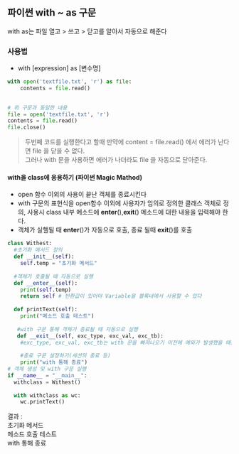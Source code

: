 ## 파이썬 with ~ as 구문
with as는 파일 열고 > 쓰고 > 닫고를 알아서 자동으로 해준다


### 사용법  
* with [expression] as [변수명]

```python
with open('textfile.txt', 'r') as file:
    contents = file.read()
    

# 위 구문과 동일한 내용
file = open('textfile.txt', 'r')
contents = file.read()
file.close()

```

> 두번째 코드를 실행한다고 할때 만약에 content = file.read() 에서 에러가 난다면 file 을 닫을 수 없다.  
>  그러나 with 문을 사용하면 에러가 나더라도 file 을 자동으로 닫아준다.


#### with을 class에 응용하기 (파이썬 Magic Mathod)
- open 함수 이외의 사용이 끝난 객체를 종료시킨다
- with 구문의 표현식을 open함수 이외에 사용자가 임의로 정의한 클래스 객체로 정의, 사용시 class 내부 메소드에 __enter__(),__exit__() 메소드에 대한 내용을 입력해야 한다. 
- 객체가 실핼될 때 __enter__()가 자동으로 호출, 종료 될때 __exit__()를 호출

```python
class Withest:
  #초기화 메서드 정의
  def __init__(self):
    self.temp = "초기화 메서드"
  
  #객체가 호출될 때 자동으로 실행
  def __enter__(self):
    print(self.temp)
    return self # 반환값이 있어야 Variable을 블록내에서 사용할 수 있다
  
  def printText(self):
    print("메소드 호출 테스트")
   
   #with 구문 통해 객체가 종료될 때 자동으로 실행
   def __exit__(self, exc_type, exc_val, exc_tb): 
    #exc_type, exc_val, exc_tb는 with 문을 빠져나오기 이전에 예외가 발생했을 때를 나타내는 정보
    
    #종료 구문 설정하기(세션의 종료 등)
    print("with 통해 종료")
# 객체 생성 및 with 구문 실행
if __name__ = "__main__":
  withclass = Withest()
  
  with withclass as wc:
    wc.printText()

```
결과 :  
초기화 메서드  
메소드 호출 테스트  
with 통해 종료  



